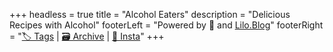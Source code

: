 +++
headless = true
title = "Alcohol Eaters"
description = "Delicious Recipes with Alcohol"
footerLeft = "Powered by 💛 and [Lilo.Blog](https://www.lilo.blog)"
footerRight = "[🏷️ Tags](/tags/) | [🗃️ Archive](/posts/) | [📣 Insta](https://www.instagram.com/alcoholeaters/)"
+++
